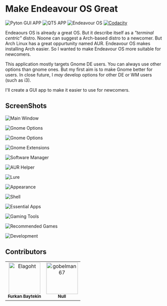 # Make Endeavour OS Great

![Pyton GUI APP](https://img.shields.io/badge/Python-3776AB?logo=python&logoColor=white&style=for-the-badge)
![QT5 APP](https://img.shields.io/badge/QT-41CD52?logo=qt&logoColor=white&style=for-the-badge)
![Endeavour OS](https://img.shields.io/badge/Endeavour_OS-7e3dbc?logo=linux&logoColor=white&style=for-the-badge)
[![Codacity](https://img.shields.io/codacy/grade/bb3500c728344ef898cb6c66bc356f00?logo=codacy&logoColor=white&style=for-the-badge)](https://app.codacy.com/gh/Elagoht/MakeEndeavourOSGreat/)

Endeaours OS is already a great OS. But it describe itself as a *"terminal centric"* distro. Noone can suggest a Arch-based distro to a newcomer. But Arch Linux has a great oppurtunity named AUR. Endeavour OS makes installing Arch easier. So I wanted to make Endeavour OS more suitable for newcomers.

This application mostly targets Gnome DE users. You can always use other options than gnome ones. But my first aim is to make Gnome better for users. In close future, I *may* develop options for other DE or WM users (such as i3).

I'll create a GUI app to make it easier to use for newcomers.

## ScreenShots

![Main Window](Screenshots/mainpage.png)

![Gnome Options](Screenshots/gnomesettings.png)

![Gnome Options](Screenshots/gnomesettings2.png)

![Gnome Extensions](Screenshots/gnomeextensions.png)

![Software Manager](Screenshots/pamac.png)

![AUR Helper](Screenshots/aurhelper.png)

![Lure](Screenshots/lure.png)

![Appearance](Screenshots/appearance.png)

![Shell](Screenshots/shell.png)

![Essential Apps](Screenshots/essentials.png)

![Gaming Tools](Screenshots/gaming.png)

![Recommended Games](Screenshots/games.png)

![Development](Screenshots/development.png)

## Contributors

<!-- readme: contributors -start -->
<table>
<tr>
    <td align="center">
        <a href="https://github.com/Elagoht">
            <img src="https://avatars.githubusercontent.com/u/48291303?v=4" width="100;" alt="Elagoht"/>
            <br />
            <sub><b>Furkan Baytekin</b></sub>
        </a>
    </td>
    <td align="center">
        <a href="https://github.com/gobelman67">
            <img src="https://avatars.githubusercontent.com/u/118717028?v=4" width="100;" alt="gobelman67"/>
            <br />
            <sub><b>Null</b></sub>
        </a>
    </td></tr>
</table>
<!-- readme: contributors -end -->